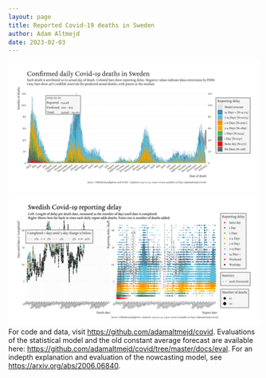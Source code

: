 ```yaml
---
layout: page
title: Reported Covid-19 deaths in Sweden
author: Adam Altmejd
date: 2023-02-03
---
```


![Graph of Swedish Covid-19 deaths with reporting delay.](deaths_lag_sweden_2023-02-03.png "Swedish Covid-19 deaths.")
![Graph of Swedish Covid-19 reporting delay in daily deaths.](lag_trend_sweden_2023-02-03.png "Trend in Swedish Covid-19 mortality reporting delay.")
For code and data, visit <https://github.com/adamaltmejd/covid>.
Evaluations of the statistical model and the old constant average forecast are available here: <https://github.com/adamaltmejd/covid/tree/master/docs/eval>.
For an indepth explanation and evaluation of the nowcasting model, see <https://arxiv.org/abs/2006.06840>.
